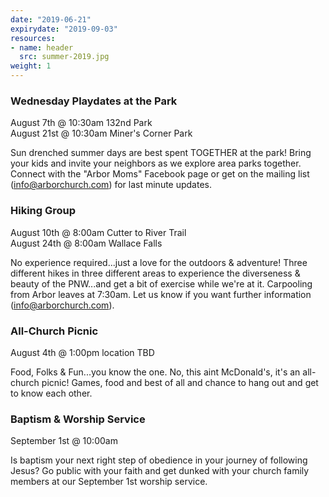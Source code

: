```yaml
---
date: "2019-06-21"
expirydate: "2019-09-03"
resources:
- name: header
  src: summer-2019.jpg
weight: 1
---
```



### Wednesday Playdates at the Park

August 7th @ 10:30am 132nd Park<br />
August 21st @ 10:30am  Miner's Corner Park

Sun drenched summer days are best spent TOGETHER at the park!  Bring your kids and invite your neighbors as we explore area parks together. Connect with the "Arbor Moms" Facebook page or get on the mailing list (info@arborchurch.com) for last minute updates.

### Hiking Group

August 10th @ 8:00am Cutter to River Trail</br>
August 24th @ 8:00am Wallace Falls

No experience required...just a love for the outdoors & adventure! Three different hikes in three different areas to experience the diverseness & beauty of the PNW...and get a bit of exercise while we're at it. Carpooling from Arbor leaves at 7:30am. Let us know if you want further information (info@arborchurch.com).

### All-Church Picnic

August 4th @ 1:00pm location TBD

Food, Folks & Fun...you know the one. No, this aint McDonald's, it's an all-church picnic! Games, food and best of all and chance to hang out and get to know each other.

### Baptism & Worship Service

September 1st @ 10:00am

Is baptism your next right step of obedience in your journey of following Jesus? Go public with your faith and get dunked with your church family members at our September 1st worship service.

